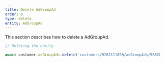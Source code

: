 ```yaml
---
title: Delete AdGroupAd
order: 6
type: delete
entity: AdGroupAd
---
```


This section describes how to delete a AdGroupAd.

```javascript
// Deleting the entity

await customer.adGroupAds.delete('customers/9262111890/adGroupAds/56328868446~284706472002')
```
